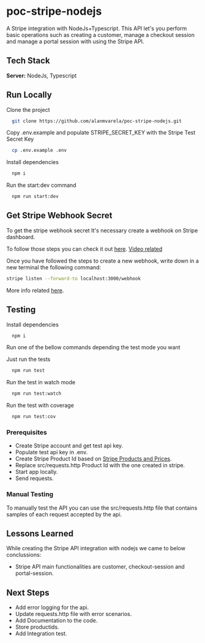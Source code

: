 # poc-stripe-nodejs

A Stripe integration with NodeJs+Typescript. This API let's you perform basic operations such as creating a customer, manage a checkout session and manage a portal session with using the Stripe API.

## Tech Stack

**Server:** NodeJs, Typescript

## Run Locally

Clone the project

```bash
  git clone https://github.com/alanmvarela/poc-stripe-nodejs.git
```

Copy .env.example and populate STRIPE_SECRET_KEY with the Stripe Test Secret Key

```bash
  cp .env.example .env
```

Install dependencies

```bash
  npm i
```

Run the start:dev command

```bash
  npm run start:dev
```

## Get Stripe Webhook Secret

To get the stripe webhook secret It's necessary create a webhook on Stripe dashboard.

To follow those steps you can check it out [here](https://stripe.com/docs/webhooks). [Video related](https://youtu.be/4-yy11qT1IU)

Once you have followed the steps to create a new webhook, write down in a new terminal the following command:

```bash
stripe listen --forward-to localhost:3000/webhook
```

More info related [here](https://stripe.com/docs/webhooks/test).

## Testing

Install dependencies

```bash
  npm i
```

Run one of the bellow commands depending the test mode you want

Just run the tests

```bash
  npm run test
```

Run the test in watch mode

```bash
  npm run test:watch
```

Run the test with coverage

```bash
  npm run test:cov
```

### Prerequisites

- Create Stripe account and get test api key.
- Populate test api key in .env.
- Create Stripe Product Id based on [Stripe Products and Prices](https://stripe.com/docs/products-prices/overview#create-prices).
- Replace src/requests.http Product Id with the one created in stripe.
- Start app locally.
- Send requests.

### Manual Testing

To manually test the API you can use the src/requests.http file that contains samples of each request accepted by the api.

## Lessons Learned

While creating the Stripe API integration with nodejs we came to below conclussions:

- Stripe API main functionalities are customer, checkout-session and portal-session.

## Next Steps

- Add error logging for the api.
- Update requests.http file with error scenarios.
- Add Documentation to the code.
- Store productids.
- Add Integration test.
